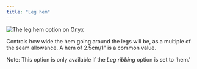 ```yaml
---
title: "Leg hem"
---
```


![The leg hem option on Onyx](./leghem.svg)

Controls how wide the hem going around the legs will be, as a multiple of the seam allowance. A hem of 2.5cm/1" is a common value.

Note: This option is only available if the _Leg ribbing_ option is set to 'hem.'
